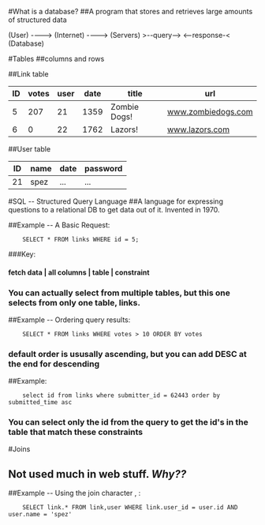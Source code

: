 #What is a database?
##A program that stores and retrieves large amounts of structured data

(User) ----> (Internet) ----> (Servers) >--query--> <--response-< (Database)

#Tables
##columns and rows

##Link table

ID | votes | user | date | title | url                
--- | --- | --- | --- | --- | ---
5 | 207 | 21 | 1359 | Zombie Dogs! | www.zombiedogs.com 
6  | 0 | 22 | 1762 | Lazors! | www.lazors.com

##User table

ID | name | date | password                
--- | --- | --- | ---
21 | spez | ... | ...

#SQL -- Structured Query Language
##A language for expressing questions to a relational DB to get data out of it. Invented in 1970.

##Example -- A Basic Request:

		SELECT * FROM links WHERE id = 5;

###Key:
#### fetch data | all columns | table | constraint

### You can actually select from multiple tables, but this one selects from only one table, links.

##Example -- Ordering query results:

		SELECT * FROM links WHERE votes > 10 ORDER BY votes

### default order is ususally ascending, but you can add DESC at the end for descending

##Example:

		select id from links where submitter_id = 62443 order by submitted_time asc

### You can select only the id from the query to get the id's in the table that match these constraints

#Joins
## Not used much in web stuff. *Why??*
##Example -- Using the join character , :

		SELECT link.* FROM link,user WHERE link.user_id = user.id AND user.name = 'spez'


